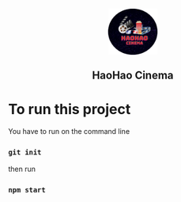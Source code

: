 <p align="center">
 <img width="100px" src="./public/logocinema.png" align="center" alt="HaoHao Cinema logo" />
 <h2 align="center">HaoHao Cinema</h2>
</p>

# To run this project

You have to run on the command line

### `git init`

then run

### `npm start`
